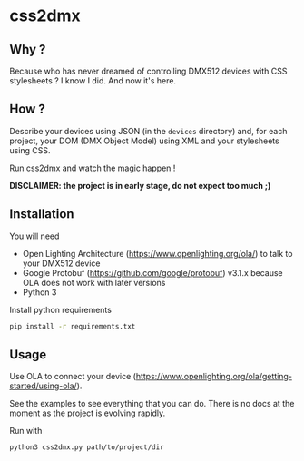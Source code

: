 # css2dmx

## Why ?

Because who has never dreamed of controlling DMX512 devices with CSS stylesheets ? I know I did. And now it's here.

## How ?

Describe your devices using JSON (in the `devices` directory) and, for each project, your DOM (DMX Object Model) using XML and your stylesheets using CSS.

Run css2dmx and watch the magic happen !

**DISCLAIMER: the project is in early stage, do not expect too much ;)**

## Installation

You will need
 * Open Lighting Architecture (https://www.openlighting.org/ola/) to talk to your DMX512 device
 * Google Protobuf (https://github.com/google/protobuf) v3.1.x because OLA does not work with later versions
 * Python 3

Install python requirements
```bash
pip install -r requirements.txt
```

## Usage

Use OLA to connect your device (https://www.openlighting.org/ola/getting-started/using-ola/).

See the examples to see everything that you can do. There is no docs at the moment as the project is evolving rapidly.

Run with
```bash
python3 css2dmx.py path/to/project/dir
```